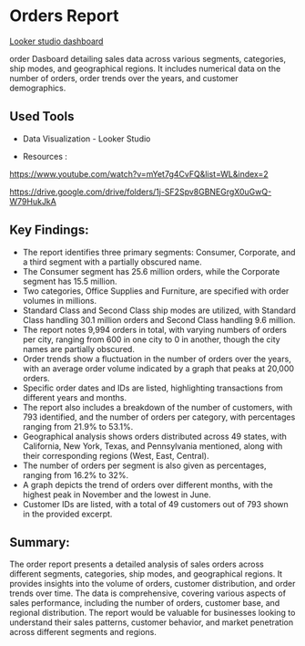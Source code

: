# Orders Report 

[Looker studio dashboard](https://lookerstudio.google.com/s/jN1KuJwNmzw )

order Dasboard detailing sales data across various segments, categories, ship modes, and geographical regions. It includes numerical data on the number of orders, order trends over the years, and customer demographics.

##  Used Tools

- Data Visualization - Looker Studio

 - Resources :
   
https://www.youtube.com/watch?v=mYet7g4CvFQ&list=WL&index=2

https://drive.google.com/drive/folders/1j-SF2Spv8GBNEGrgX0uGwQ-W79HukJkA

## Key Findings:

- The report identifies three primary segments: Consumer, Corporate, and a third segment with a partially obscured name.
- The Consumer segment has 25.6 million orders, while the Corporate segment has 15.5 million.
- Two categories, Office Supplies and Furniture, are specified with order volumes in millions.
- Standard Class and Second Class ship modes are utilized, with Standard Class handling 30.1 million orders and Second Class handling 9.6 million.
- The report notes 9,994 orders in total, with varying numbers of orders per city, ranging from 600 in one city to 0 in another, though the city names are partially obscured.
- Order trends show a fluctuation in the number of orders over the years, with an average order volume indicated by a graph that peaks at 20,000 orders.
- Specific order dates and IDs are listed, highlighting transactions from different years and months.
- The report also includes a breakdown of the number of customers, with 793 identified, and the number of orders per category, with percentages ranging from 21.9% to 53.1%.
- Geographical analysis shows orders distributed across 49 states, with California, New York, Texas, and Pennsylvania mentioned, along with their corresponding regions (West, East, Central). 
- The number of orders per segment is also given as percentages, ranging from 16.2% to 32%.
- A graph depicts the trend of orders over different months, with the highest peak in November and the lowest in June.
- Customer IDs are listed, with a total of 49 customers out of 793 shown in the provided excerpt.

## Summary:
The order report presents a detailed analysis of sales orders across different segments, categories, ship modes, and geographical regions. It provides insights into the volume of orders, customer distribution, and order trends over time. The data is comprehensive, covering various aspects of sales performance, including the number of orders, customer base, and regional distribution. The report would be valuable for businesses looking to understand their sales patterns, customer behavior, and market penetration across different segments and regions.






